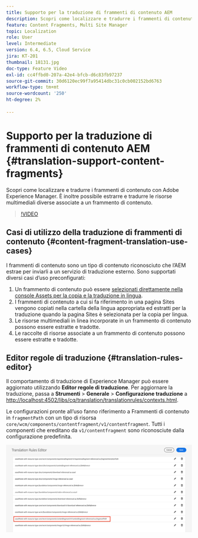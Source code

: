```yaml
---
title: Supporto per la traduzione di frammenti di contenuto AEM
description: Scopri come localizzare e tradurre i frammenti di contenuto con Adobe Experience Manager. È inoltre possibile estrarre e tradurre le risorse multimediali diverse associate a un frammento di contenuto.
feature: Content Fragments, Multi Site Manager
topic: Localization
role: User
level: Intermediate
version: 6.4, 6.5, Cloud Service
jira: KT-201
thumbnail: 18131.jpg
doc-type: Feature Video
exl-id: cc4ffbd0-207a-42e4-bfcb-d6c83fb97237
source-git-commit: 30d6120ec99f7a95414dbc31c0cb002152bd6763
workflow-type: tm+mt
source-wordcount: '250'
ht-degree: 2%

---
```


# Supporto per la traduzione di frammenti di contenuto AEM {#translation-support-content-fragments}

Scopri come localizzare e tradurre i frammenti di contenuto con Adobe Experience Manager. È inoltre possibile estrarre e tradurre le risorse multimediali diverse associate a un frammento di contenuto.

>[!VIDEO](https://video.tv.adobe.com/v/18131?quality=12&learn=on)

## Casi di utilizzo della traduzione di frammenti di contenuto {#content-fragment-translation-use-cases}

I frammenti di contenuto sono un tipo di contenuto riconosciuto che l’AEM estrae per inviarli a un servizio di traduzione esterno. Sono supportati diversi casi d’uso preconfigurati:

1. Un frammento di contenuto può essere [selezionati direttamente nella console Assets per la copia e la traduzione in lingua](https://experienceleague.adobe.com/docs/experience-manager-cloud-service/content/assets/admin/translate-assets.html).
2. I frammenti di contenuto a cui si fa riferimento in una pagina Sites vengono copiati nella cartella della lingua appropriata ed estratti per la traduzione quando la pagina Sites è selezionata per la copia per lingua.
3. Le risorse multimediali in linea incorporate in un frammento di contenuto possono essere estratte e tradotte.
4. Le raccolte di risorse associate a un frammento di contenuto possono essere estratte e tradotte.

## Editor regole di traduzione {#translation-rules-editor}

Il comportamento di traduzione di Experience Manager può essere aggiornato utilizzando **Editor regole di traduzione**. Per aggiornare la traduzione, passa a **Strumenti** > **Generale** > **Configurazione traduzione** a [http://localhost:4502/libs/cq/translation/translationrules/contexts.html](http://localhost:4502/libs/cq/translation/translationrules/contexts.html).

Le configurazioni pronte all’uso fanno riferimento a Frammenti di contenuto in `fragmentPath` con un tipo di risorsa `core/wcm/components/contentfragment/v1/contentfragment`. Tutti i componenti che ereditano da `v1/contentfragment` sono riconosciute dalla configurazione predefinita.

![Editor regole di traduzione](assets/translation-configuration.png)
